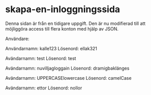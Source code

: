 # skapa-en-inloggningssida
Denna sidan är från en tidigare uppgift. Den är nu modifierad till att möjliggöra access till flera konton med hjälp av JSON.

Användare: 

Användarnamn: kalle123
Lösenord: ellak321

Avändarnamn: test
Lösenord: test

Avändarnamn: nuvilljagloggain
Lösenord: dramigbaklänges

Avändarnamn: UPPERCASElowercase
Lösenord: camelCase

Avändarnamn: ettor
Lösenord: nollor
